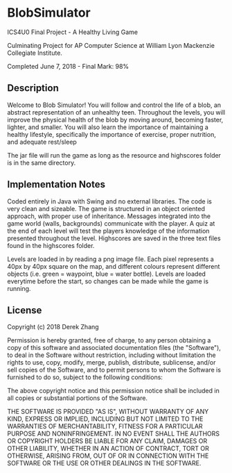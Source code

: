 # BlobSimulator
ICS4U0 Final Project - A Healthy Living Game

Culminating Project for AP Computer Science at William Lyon Mackenzie Collegiate Institute. 

Completed June 7, 2018 - Final Mark: 98%

<h2>Description</h2>

Welcome to Blob Simulator! You will follow and control the life of a blob, an abstract representation of an unhealthy teen. Throughout the levels, you will improve the physical health of the blob by moving around, becoming faster, lighter, and smaller. You will also learn the importance of maintaining a healthy lifestyle, specifically the importance of exercise, proper nutrition, and adequate rest/sleep

The jar file will run the game as long as the resource and highscores folder is in the same directory. 

<h2>Implementation Notes</h2>

Coded entirely in Java with Swing and no external libraries. The code is very clean and sizeable. The game is structured in an object oriented approach, with proper use of inheritance. Messages integrated into the game world (walls, backgrounds) communicate with the player. A quiz at the end of each level will test the players knowledge of the information presented throughout the level. Highscores are saved in the three text files found in the highscores folder.

<p></p>

Levels are loaded in by reading a png image file. Each pixel represents a 40px by 40px square on the map, and different colours represent different objects (i.e. green = waypoint, blue = water bottle). Levels are loaded everytime before the start, so changes can be made while the game is running. 

<h2>License</h2>

Copyright (c) 2018 Derek Zhang

Permission is hereby granted, free of charge, to any person obtaining a copy of this software and associated documentation files (the "Software"), to deal in the Software without restriction, including without limitation the rights to use, copy, modify, merge, publish, distribute, sublicense, and/or sell copies of the Software, and to permit persons to whom the Software is furnished to do so, subject to the following conditions:

The above copyright notice and this permission notice shall be included in all copies or substantial portions of the Software.

THE SOFTWARE IS PROVIDED "AS IS", WITHOUT WARRANTY OF ANY KIND, EXPRESS OR IMPLIED, INCLUDING BUT NOT LIMITED TO THE WARRANTIES OF MERCHANTABILITY, FITNESS FOR A PARTICULAR PURPOSE AND NONINFRINGEMENT. IN NO EVENT SHALL THE AUTHORS OR COPYRIGHT HOLDERS BE LIABLE FOR ANY CLAIM, DAMAGES OR OTHER LIABILITY, WHETHER IN AN ACTION OF CONTRACT, TORT OR OTHERWISE, ARISING FROM, OUT OF OR IN CONNECTION WITH THE SOFTWARE OR THE USE OR OTHER DEALINGS IN THE SOFTWARE.

